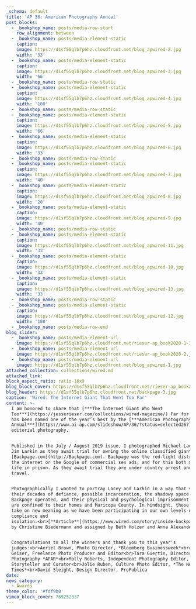 ```yaml
---
_schema: default
title: 'AP 36: American Photography Annual'
post_blocks:
  - _bookshop_name: posts/media-row-start
    row_alignment: between
  - _bookshop_name: posts/media-element-static
    caption:
    image: https://d1sf55qlb7p6hz.cloudfront.net/blog_apwired-2.jpg
    width: '33'
  - _bookshop_name: posts/media-element-static
    caption:
    image: https://d1sf55qlb7p6hz.cloudfront.net/blog_apwired-3.jpg
    width: '66'
  - _bookshop_name: posts/media-row-static
  - _bookshop_name: posts/media-element-static
    caption:
    image: https://d1sf55qlb7p6hz.cloudfront.net/blog_apwired-4.jpg
    width: '100'
  - _bookshop_name: posts/media-row-static
  - _bookshop_name: posts/media-element-static
    caption:
    image: https://d1sf55qlb7p6hz.cloudfront.net/blog_apwired-5.jpg
    width: '66'
  - _bookshop_name: posts/media-element-static
    caption:
    image: https://d1sf55qlb7p6hz.cloudfront.net/blog_apwired-6.jpg
    width: '33'
  - _bookshop_name: posts/media-row-static
  - _bookshop_name: posts/media-element-static
    caption:
    image: https://d1sf55qlb7p6hz.cloudfront.net/blog_apwired-7.jpg
    width: '40'
  - _bookshop_name: posts/media-element-static
    caption:
    image: https://d1sf55qlb7p6hz.cloudfront.net/blog_apwired-8.jpg
    width: '20'
  - _bookshop_name: posts/media-element-static
    caption:
    image: https://d1sf55qlb7p6hz.cloudfront.net/blog_apwired-9.jpg
    width: '40'
  - _bookshop_name: posts/media-row-static
  - _bookshop_name: posts/media-element-static
    caption:
    image: https://d1sf55qlb7p6hz.cloudfront.net/blog_apwired-11.jpg
    width: '33'
  - _bookshop_name: posts/media-element-static
    caption:
    image: https://d1sf55qlb7p6hz.cloudfront.net/blog_apwired-10.jpg
    width: '33'
  - _bookshop_name: posts/media-element-static
    caption:
    image: https://d1sf55qlb7p6hz.cloudfront.net/blog_apwired-13.jpg
    width: '33'
  - _bookshop_name: posts/media-row-static
  - _bookshop_name: posts/media-element-static
    caption:
    image: https://d1sf55qlb7p6hz.cloudfront.net/blog_apwired-12.jpg
    width: '100'
  - _bookshop_name: posts/media-row-end
blog_slider:
  - _bookshop_name: posts/media-element-url
    image: https://d1sf55qlb7p6hz.cloudfront.net/rieser-ap_book2020-1-3.jpg
  - _bookshop_name: posts/media-element-url
    image: https://d1sf55qlb7p6hz.cloudfront.net/rieser-ap_book2020-2.jpg
  - _bookshop_name: posts/media-element-url
    image: https://d1sf55qlb7p6hz.cloudfront.net/blog_apwired-1.jpg
attached_collection: collections/wired.md
attached_link:
block_aspect_ratio: ratio-16x9
blog_block_cover: https://d1sf55qlb7p6hz.cloudfront.net/rieser-ap_book2020-1.jpg
blog_header: https://d1sf55qlb7p6hz.cloudfront.net/backpage-3.jpg
caption: 'Wired: The Internet Giant That Went Too Far'
content: >-
  I am honored to share that [***The Internet Giant Who Went
  Too***](https://jesserieser.com/collections/wired-magazine/) Far for *Wired*
  has been named one of the year’s best by the [***American Photography 36
  Annual***](https://www.ai-ap.com/slideshow/AP/36/?status=selected267) for
  editorial photography.


  Published in the July / August 2019 issue, I photographed Michael Lacey and
  Jim Larkin as they await trial for owning the online classified giant
  [Backpage.com](http://Backpage.com). Backpage was the red-light district of
  the internet or the Google of commercial sex ads, and for this both men face
  life in prison. As they await trial they are under country arrest and cannot
  travel.


  Photographically I wanted to portray Lacey and Larkin in a way that spoke to
  their decades of defiance, possible incarceration, the shadowy space in which
  Backpage operated, and their physical and psychological imprisonment as they
  are confined to their homes and Maricopa County. In hindsight, these works
  take on new meaning as we have been participating in our own levels of
  compliance and
  isolation.<br>[**Article**](https://www.wired.com/story/inside-backpage-vicious-battle-feds/)
  by Christine Biedermann and assigned by Beth Holzer and Anna Alexander.


  Congratulations to all the winners and thank you to this year's
  judges:<br>Aeriel Brown, Photo Director, *Bloomberg Businessweek*<br>Laura
  Geiser, Freelance Photo Producer and Editor<br>Tara Guertin, Director of
  Photography *AFAR*<br>Molly Roberts, Independent Photography Editor, Visual
  Storyteller and Curator<br>Jolie Ruben, Culture Photo Editor, *The New York
  Times*<br>David Sleight, Design Director, ProPublica
date:
news_category:
  - Awards
theme_color: '#fdf9b0'
vimeo_block_cover: 769252337
---
```

